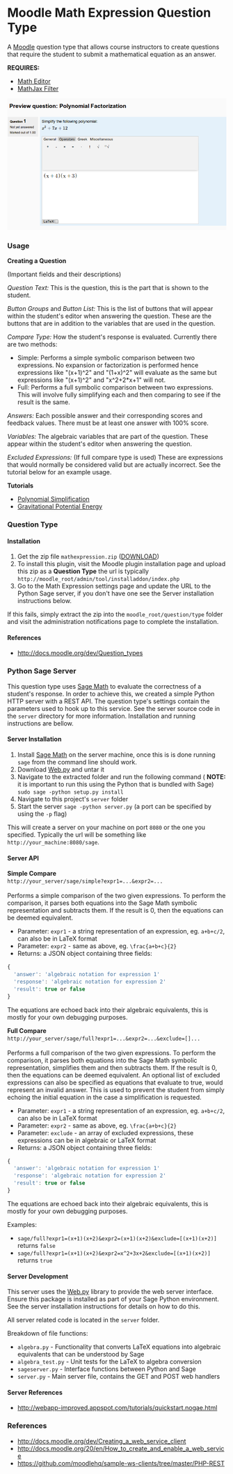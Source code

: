 # Moodle Math Expression Question Type

A [Moodle](http://www.moodle.org) question type that allows course instructors to create questions that
require the student to submit a mathematical equation as an answer.

**REQUIRES:**
* [Math Editor](https://github.com/oohoo/moodle-tinymce_matheditor)
* [MathJax Filter](https://github.com/oohoo/moodle-filter_mathjax)

![MathExpression](https://github.com/oohoo/moodle-qtype_mathexpression/blob/master/studentview.png?raw=true
 "Math Expression")

### Usage

**Creating a Question**

(Important fields and their descriptions)

*Question Text:* This is the question, this is the part that is shown to the student.

*Button Groups* and *Button List:* This is the list of buttons that will appear within the student's
editor when answering the question. These are the buttons that are in addition to the variables that are used
in the question.

*Compare Type:* How the student's response is evaluated. Currently there are two methods:

- Simple: Performs a simple symbolic comparison between two expressions. No expansion or factorization is
performed hence expressions like "(x+1)^2" and "(1+x)^2" will evaluate as the same but expressions like "(x+1)^2"
and "x^2+2*x+1" will not.
- Full: Performs a full symbolic comparison between two expressions. This will involve fully simplifying each
and then comparing to see if the result is the same.

*Answers:* Each possible answer and their corresponding scores and feedback values. There must be at least one
answer with 100% score.

*Variables:* The algebraic variables that are part of the question. These appear within the student's editor
when answering the question.

*Excluded Expressions:* (If full compare type is used) These are expressions that would normally be considered
valid but are actually incorrect. See the tutorial below for an example usage.

**Tutorials**
- [Polynomial Simplification](https://github.com/oohoo/moodle-qtype_mathexpression/blob/master/Tutorials.md#tutorial-1-polynomial-simplification)
- [Gravitational Potential Energy](https://github.com/oohoo/moodle-qtype_mathexpression/blob/master/Tutorials.md#tutorial-2-polynomial-simplification)

### Question Type

#### Installation

1. Get the zip file `mathexpression.zip` ([DOWNLOAD](http://dl.bintray.com/raywainman/generic/mathexpression.zip?direct))
2. To install this plugin, visit the Moodle plugin installation page and upload this zip as a **Question Type**
   the url is typically `http://moodle_root/admin/tool/installaddon/index.php`
3. Go to the Math Expression settings page and update the URL to the Python Sage server, if you don't have one
   see the Server installation instructions below.

If this fails, simply extract the zip into the `moodle_root/question/type` folder and visit the administration
notifications page to complete the installation.

#### References

* http://docs.moodle.org/dev/Question_types

### Python Sage Server

This question type uses [Sage Math](http://www.sagemath.org/) to evaluate the correctness of a student's response.
In order to achieve this, we created a simple Python HTTP server with a REST API. The question type's settings
contain the parameters used to hook up to this service. See the server source code in the `server` directory
for more information. Installation and running instructions are bellow.

#### Server Installation

1. Install [Sage Math](http://www.sagemath.org/) on the server machine, once this is is done running `sage`
  from the command line should work.
2. Download [Web.py](http://webpy.org/) and untar it
3. Navigate to the extracted folder and run the following command ( **NOTE:** it is important to run this using the
  Python that is bundled with Sage) `sudo sage -python setup.py install`
4. Navigate to this project's `server` folder
5. Start the server `sage -python server.py` (a port can be specified by using the `-p` flag)

This will create a server on your machine on port `8080` or the one you specified. Typically the url will be
something like `http://your_machine:8080/sage`.

#### Server API

**Simple Compare**<br/>
`http://your_server/sage/simple?expr1=...&expr2=...`<br/><br/>
Performs a simple comparison of the two given expressions. To perform the comparison, it parses both equations
into the Sage Math symbolic representation and subtracts them. If the result is 0, then the equations can be
deemed equivalent.<br/>
* Parameter: `expr1` - a string representation of an expression, eg. `a+b+c/2`, can also be in LaTeX format
* Parameter: `expr2` - same as above, eg. `\frac{a+b+c}{2}`
* Returns: a JSON object containing three fields:

```javascript
{
  'answer': 'algebraic notation for expression 1'
  'response': 'algebraic notation for expression 2'
  'result': true or false
}
```
The equations are echoed back into their algebraic equivalents, this is mostly for your own debugging purposes.

**Full Compare**<br/>
`http://your_server/sage/full?expr1=...&expr2=...&exclude=[]...`<br/><br/>
Performs a full comparison of the two given expressions. To perform the comparison, it parses both equations
into the Sage Math symbolic representation, simplifies them and then subtracts them. If the result is 0, then
the equations can be deemed equivalent. An optional list of excluded expressions can also be specified
as equations that evaluate to true, would represent an invalid answer. This is used to prevent the student
from simply echoing the initial equation in the case a simplification is requested.<br/>
* Parameter: `expr1` - a string representation of an expression, eg. `a+b+c/2`, can also be in LaTeX format
* Parameter: `expr2` - same as above, eg. `\frac{a+b+c}{2}`
* Parameter: `exclude` - an array of excluded expressions, these expressions can be in algebraic or LaTeX format
* Returns: a JSON object containing three fields:

```javascript
{
  'answer': 'algebraic notation for expression 1'
  'response': 'algebraic notation for expression 2'
  'result': true or false
}
```
The equations are echoed back into their algebraic equivalents, this is mostly for your own debugging purposes.

Examples:<br/>
* `sage/full?expr1=(x+1)(x+2)&expr2=(x+1)(x+2)&exclude=[(x+1)(x+2)]` returns `false`
* `sage/full?expr1=(x+1)(x+2)&expr2=x^2+3x+2&exclude=[(x+1)(x+2)]` returns `true`

#### Server Development

This server uses the [Web.py](http://webpy.org/) library to provide the web server interface. Ensure
this package is installed as part of your Sage Python environment. See the server installation instructions
for details on how to do this.

All server related code is located in the `server` folder.

Breakdown of file functions:
* `algebra.py` - Functionality that converts LaTeX equations into algebraic equivalents that can be understood
  by Sage
* `algebra_test.py` - Unit tests for the LaTeX to algebra conversion
* `sageserver.py` - Interface functions between Python and Sage
* `server.py` - Main server file, contains the GET and POST web handlers

#### Server References

* http://webapp-improved.appspot.com/tutorials/quickstart.nogae.html

### References

* http://docs.moodle.org/dev/Creating_a_web_service_client
* http://docs.moodle.org/20/en/How_to_create_and_enable_a_web_service
* https://github.com/moodlehq/sample-ws-clients/tree/master/PHP-REST

